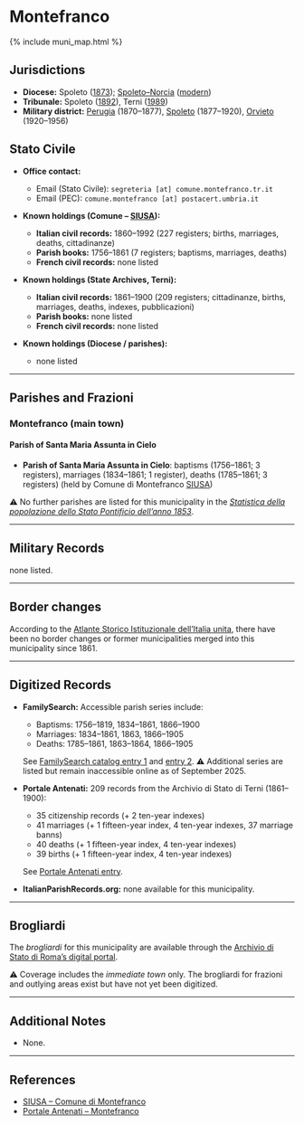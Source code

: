 # Montefranco

{% include muni_map.html %}

## Jurisdictions

* **Diocese:** Spoleto ([1873](https://www.google.it/books/edition/Il_libro_de_comuni_del_Regno_d_Italia_co/WF9mfeJJcDEC?gbpv=1)); [Spoleto–Norcia](../dio/spoleto.md) ([modern](https://www.chiesacattolica.it/annuario-cei/ricerca-parrocchie/))
* **Tribunale:** Spoleto ([1892](https://www.google.it/books/edition/Bollettino_ufficiale_del_Ministero_di_gr/kRXd4t5fK-0C?hl=en&gbpv=1&pg=PA457&printsec=frontcover)), Terni ([1989](https://www.google.it/books/edition/Gazzetta_ufficiale_della_Repubblica_ital/-Z6nogg-qMQC?hl=en&gbpv=1&pg=RA8-PA38&printsec=frontcover))
* **Military district:** [Perugia](../mil/perugia.md) (1870–1877), [Spoleto](../mil/spoleto.md) (1877–1920), [Orvieto](../mil/spoleto.md) (1920–1956)

## Stato Civile

* **Office contact:**

  * Email (Stato Civile): `segreteria [at] comune.montefranco.tr.it`
  * Email (PEC): `comune.montefranco [at] postacert.umbria.it`

* **Known holdings (Comune – [SIUSA](https://siusa-archivi.cultura.gov.it/cgi-bin/siusa/pagina.pl?TipoPag=comparc&Chiave=304117)):**

  * **Italian civil records:** 1860–1992 (227 registers; births, marriages, deaths, cittadinanze)
  * **Parish books:** 1756–1861 (7 registers; baptisms, marriages, deaths)
  * **French civil records:** none listed

* **Known holdings (State Archives, Terni):**

  * **Italian civil records:** 1861–1900 (209 registers; cittadinanze, births, marriages, deaths, indexes, pubblicazioni)
  * **Parish books:** none listed
  * **French civil records:** none listed

* **Known holdings (Diocese / parishes):**

  * none listed

---

## Parishes and Frazioni

### Montefranco (main town)

#### Parish of Santa Maria Assunta in Cielo

* **Parish of Santa Maria Assunta in Cielo**: baptisms (1756–1861; 3 registers), marriages (1834–1861; 1 register), deaths (1785–1861; 3 registers) (held by Comune di Montefranco [SIUSA](https://siusa-archivi.cultura.gov.it/cgi-bin/siusa/pagina.pl?TipoPag=comparc&Chiave=304117))

⚠️ No further parishes are listed for this municipality in the *[Statistica della popolazione dello Stato Pontificio dell’anno 1853](https://www.google.it/books/edition/Statistics_della_popolazione_dello_Stato/v6dCAQAAMAAJ)*.

---

## Military Records

none listed.

---

## Border changes

According to the [Atlante Storico Istituzionale dell’Italia unita](http://dati.san.beniculturali.it/asi/local/), there have been no border changes or former municipalities merged into this municipality since 1861.

---

## Digitized Records

* **FamilySearch:** Accessible parish series include:

  * Baptisms: 1756–1819, 1834–1861, 1866–1900
  * Marriages: 1834–1861, 1863, 1866–1905
  * Deaths: 1785–1861, 1863–1864, 1866–1905

  See [FamilySearch catalog entry 1](https://www.familysearch.org/en/search/catalog/412520) and [entry 2](https://www.familysearch.org/en/search/catalog/412549).
  ⚠️ Additional series are listed but remain inaccessible online as of September 2025.

* **Portale Antenati:** 209 records from the Archivio di Stato di Terni (1861–1900):

  * 35 citizenship records (+ 2 ten-year indexes)
  * 41 marriages (+ 1 fifteen-year index, 4 ten-year indexes, 37 marriage banns)
  * 40 deaths (+ 1 fifteen-year index, 4 ten-year indexes)
  * 39 births (+ 1 fifteen-year index, 4 ten-year indexes)

  See [Portale Antenati entry](https://antenati.cultura.gov.it/search-registry/?localita=montefranco).

* **ItalianParishRecords.org:** none available for this municipality.

---

## Brogliardi

The *brogliardi* for this municipality are available through the [Archivio di Stato di Roma’s digital portal](https://imagoarchiviodistatoroma.cultura.gov.it/Gregoriano/s_brogliardi.php?Provincia=Spoleto&Denominazione=Monte%20Franco).

⚠️ Coverage includes the *immediate town* only. The brogliardi for frazioni and outlying areas exist but have not yet been digitized.

---

## Additional Notes

* None.

---

## References

* [SIUSA – Comune di Montefranco](https://siusa-archivi.cultura.gov.it/cgi-bin/siusa/pagina.pl?TipoPag=comparc&Chiave=304117)
* [Portale Antenati – Montefranco](https://antenati.cultura.gov.it/search-registry/?localita=montefranco)
